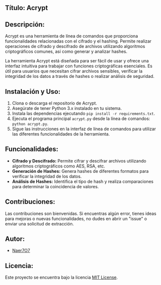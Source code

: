 ## Título: Acrypt

## Descripción:
Acrypt es una herramienta de línea de comandos que proporciona funcionalidades relacionadas con el cifrado y el hashing. Permite realizar operaciones de cifrado y descifrado de archivos utilizando algoritmos criptográficos comunes, así como generar y analizar hashes.

La herramienta Acrypt está diseñada para ser fácil de usar y ofrece una interfaz intuitiva para trabajar con funciones criptográficas esenciales. Es útil para usuarios que necesitan cifrar archivos sensibles, verificar la integridad de los datos a través de hashes o realizar análisis de seguridad.

## Instalación y Uso:
1. Clona o descarga el repositorio de Acrypt.
2. Asegúrate de tener Python 3.x instalado en tu sistema.
3. Instala las dependencias ejecutando `pip install -r requirements.txt`.
4. Ejecuta el programa principal `acrypt.py` desde la línea de comandos: `python acrypt.py`.
5. Sigue las instrucciones en la interfaz de línea de comandos para utilizar las diferentes funcionalidades de la herramienta.

## Funcionalidades:
- **Cifrado y Descifrado:** Permite cifrar y descifrar archivos utilizando algoritmos criptográficos como AES, RSA, etc.
- **Generación de Hashes:** Genera hashes de diferentes formatos para verificar la integridad de los datos.
- **Análisis de Hashes:** Identifica el tipo de hash y realiza comparaciones para determinar la coincidencia de valores.

## Contribuciones:
Las contribuciones son bienvenidas. Si encuentras algún error, tienes ideas para mejoras o nuevas funcionalidades, no dudes en abrir un "issue" o enviar una solicitud de extracción.

## Autor:
- [Naer7O7](https://github.com/Near707)

## Licencia:
Este proyecto se encuentra bajo la licencia [MIT License](https://opensource.org/licenses/MIT).
